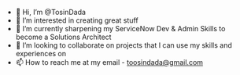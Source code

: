 - 👋 Hi, I’m @TosinDada
- 👀 I’m interested in creating great stuff
- 🌱 I’m currently sharpening my ServiceNow Dev & Admin Skills to become a Solutions Architect
- 💞️ I’m looking to collaborate on projects that I can use my skills and experiences on
- 📫 How to reach me at my email - toosindada@gmail.com 

<!---
ToosinDada/ToosinDada is a ✨ special ✨ repository because its `README.md` (this file) appears on your GitHub profile.
You can click the Preview link to take a look at your changes.
--->
